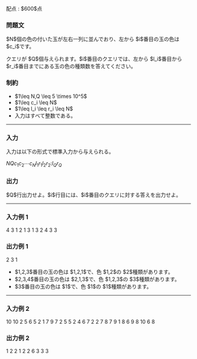 
<div>

<span>

<span>

<p>
配点 : $600$点
</p>

<div>

<section>

### **問題文**

<p>
$N$個の色の付いた玉が左右一列に並んでおり、左から $i$番目の玉の色は $c_i$です。
</p>

<p>
クエリが $Q$個与えられます。$i$番目のクエリでは、左から $l_i$番目から $r_i$番目までにある玉の色の種類数を答えてください。
</p>

</section>

</div>

<div>

<section>

### **制約**

<ul>

<li>
$1\leq N,Q \leq 5 \times 10^5$
</li>

<li>
$1\leq c_i \leq N$
</li>

<li>
$1\leq l_i \leq r_i \leq N$
</li>

<li>
入力はすべて整数である。
</li>

</ul>

</section>

</div>

---

<div>

<div>

<section>

### **入力**

<p>
入力は以下の形式で標準入力から与えられる。
</p>

<div>

$N$$Q$$c_1$$c_2$$\cdots$$c_N$$l_1$$r_1$$l_2$$r_2$$:$$l_Q$$r_Q$
</div>

</section>

</div>

<div>

<section>

### **出力**

<p>
$Q$行出力せよ。$i$行目には、$i$番目のクエリに対する答えを出力せよ。
</p>

</section>

</div>

</div>

---

<div>

<section>

### **入力例 1**

<div>

4 3
1 2 1 3
1 3
2 4
3 3

</div>

</section>

</div>

<div>

<section>

### **出力例 1**

<div>

2
3
1

</div>

<ul>

<li>
$1,2,3$番目の玉の色は $1,2,1$で、色 $1,2$の $2$種類があります。
</li>

<li>
$2,3,4$番目の玉の色は $2,1,3$で、色 $1,2,3$の $3$種類があります。
</li>

<li>
$3$番目の玉の色は $1$で、色 $1$の $1$種類があります。
</li>

</ul>

</section>

</div>

---

<div>

<section>

### **入力例 2**

<div>

10 10
2 5 6 5 2 1 7 9 7 2
5 5
2 4
6 7
2 2
7 8
7 9
1 8
6 9
8 10
6 8

</div>

</section>

</div>

<div>

<section>

### **出力例 2**

<div>

1
2
2
1
2
2
6
3
3
3

</div>

</section>

</div>

</span>

</span>

</div>
